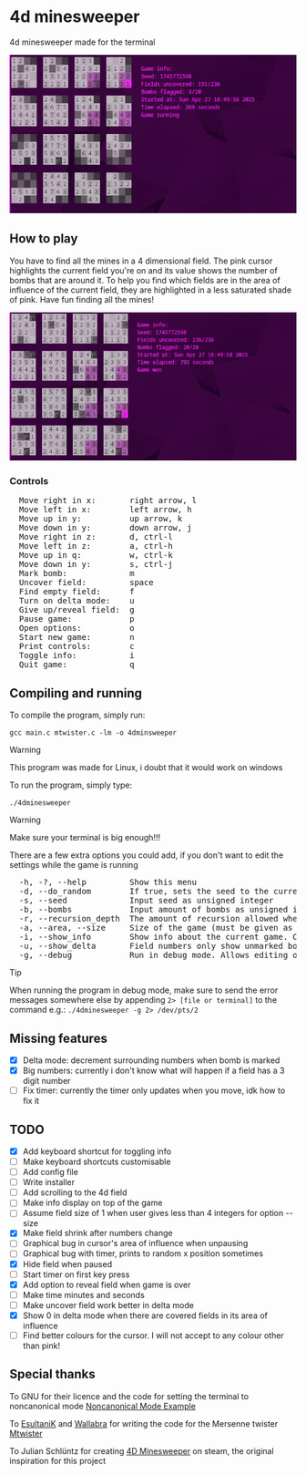 # 4d minesweeper

4d minesweeper made for the terminal

![A screenshot of a game of 4d minesweeper](screenshot1.png)

## How to play

You have to find all the mines in a 4 dimensional field. The pink cursor highlights the current field you're on and its value shows the number of bombs that are around it. To help you find which fields are in the area of influence of the current field, they are highlighted in a less saturated shade of pink. Have fun finding all the mines!

![A screenshot of a finished game](screenshot2.png)

### Controls

<pre>
  Move right in x:       right arrow, l
  Move left in x:        left arrow, h
  Move up in y:          up arrow, k
  Move down in y:        down arrow, j
  Move right in z:       d, ctrl-l
  Move left in z:        a, ctrl-h
  Move up in q:          w, ctrl-k
  Move down in y:        s, ctrl-j
  Mark bomb:             m
  Uncover field:         space
  Find empty field:      f
  Turn on delta mode:    u
  Give up/reveal field:  g
  Pause game:            p
  Open options:          o
  Start new game:        n
  Print controls:        c
  Toggle info:           i
  Quit game:             q
</pre>

## Compiling and running

To compile the program, simply run:

```
gcc main.c mtwister.c -lm -o 4dminsweeper
```

> [!WARNING]
> This program was made for Linux, i doubt that it would work on windows

To run the program, simply type:

```
./4dminesweeper
```

> [!WARNING]
> Make sure your terminal is big enough!!!

There are a few extra options you could add, if you don't want to edit the settings while the game is running

<pre>
  -h, -?, --help         Show this menu
  -d, --do_random        If true, sets the seed to the current time
  -s, --seed             Input seed as unsigned integer
  -b, --bombs            Input amount of bombs as unsigned integer
  -r, --recursion_depth  The amount of recursion allowed when uncovering fields
  -a, --area, --size     Size of the game (must be given as a comma separated list of unsigned integers e.g.: 4, 4, 4, 4)
  -i, --show_info        Show info about the current game. Can be set to true or false
  -u, --show_delta       Field numbers only show unmarked bombs instead of total. Can be set to true or false
  -g, --debug            Run in debug mode. Allows editing of field contents
</pre>

> [!TIP]
> When running the program in debug mode, make sure to send the error messages somewhere else by appending `2> [file or terminal]` to the command e.g.: `./4dminesweeper -g 2> /dev/pts/2`

## Missing features

- [x] Delta mode: decrement surrounding numbers when bomb is marked
- [x] Big numbers: currently i don't know what will happen if a field has a 3 digit number
- [ ] Fix timer: currently the timer only updates when you move, idk how to fix it

## TODO

- [x] Add keyboard shortcut for toggling info
- [ ] Make keyboard shortcuts customisable
- [ ] Add config file
- [ ] Write installer
- [ ] Add scrolling to the 4d field
- [ ] Make info display on top of the game
- [ ] Assume field size of 1 when user gives less than 4 integers for option --size
- [x] Make field shrink after numbers change
- [ ] Graphical bug in cursor's area of influence when unpausing
- [ ] Graphical bug with timer, prints to random x position sometimes
- [x] Hide field when paused
- [ ] Start timer on first key press
- [x] Add option to reveal field when game is over
- [ ] Make time minutes and seconds
- [ ] Make uncover field work better in delta mode
- [x] Show 0 in delta mode when there are covered fields in its area of influence
- [ ] Find better colours for the cursor. I will not accept to any colour other than pink!

## Special thanks

To GNU for their licence and the code for setting the terminal to noncanonical mode
[Noncanonical Mode Example](https://www.gnu.org/software/libc/manual/html_node/Noncanon-Example.html)

To [EsultaniK](https://github.com/ESultanik) and [Wallabra](https://github.com/wallabra) for writing the code for the Mersenne twister
[Mtwister](https://github.com/ESultanik/mtwister)

To Julian Schlüntz for creating [4D Minesweeper](https://store.steampowered.com/app/787980/4D_Minesweeper/) on steam, the original inspiration for this project
